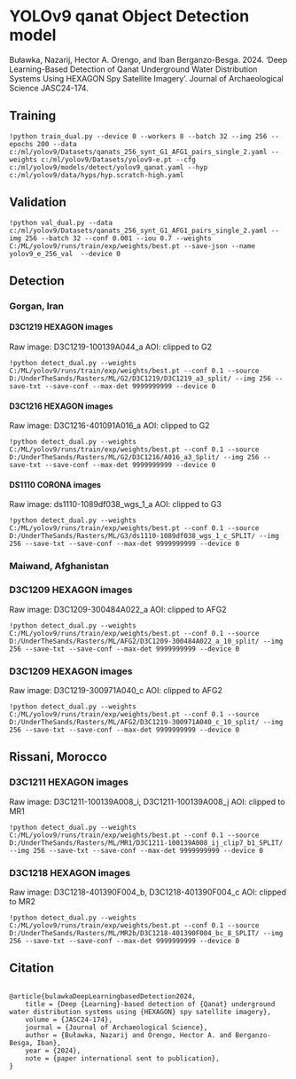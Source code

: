 # YOLOv9 qanat Object Detection model 

Buławka, Nazarij, Hector A. Orengo, and Iban Berganzo-Besga. 2024. ‘Deep Learning-Based Detection of Qanat Underground Water Distribution Systems Using HEXAGON Spy Satellite Imagery’. Journal of Archaeological Science JASC24-174.

## Training

```
!python train_dual.py --device 0 --workers 8 --batch 32 --img 256 --epochs 200 --data c:/ml/yolov9/Datasets/qanats_256_synt_G1_AFG1_pairs_single_2.yaml --weights c:/ml/yolov9/Datasets/yolov9-e.pt --cfg c:/ml/yolov9/models/detect/yolov9_qanat.yaml --hyp c:/ml/yolov9/data/hyps/hyp.scratch-high.yaml
```
## Validation

```
!python val_dual.py --data c:/ml/yolov9/Datasets/qanats_256_synt_G1_AFG1_pairs_single_2.yaml --img 256 --batch 32 --conf 0.001 --iou 0.7 --weights C:/ML/yolov9/runs/train/exp/weights/best.pt --save-json --name yolov9_e_256_val  --device 0
```

## Detection

### Gorgan, Iran

#### D3C1219 HEXAGON images
Raw image:  D3C1219-100139A044_a
AOI: clipped to G2

```
!python detect_dual.py --weights C:/ML/yolov9/runs/train/exp/weights/best.pt --conf 0.1 --source D:/UnderTheSands/Rasters/ML/G2/D3C1219/D3C1219_a3_split/ --img 256 --save-txt --save-conf --max-det 9999999999 --device 0
```
#### D3C1216 HEXAGON images
Raw image:  D3C1216-401091A016_a
AOI: clipped to G2

```
!python detect_dual.py --weights C:/ML/yolov9/runs/train/exp/weights/best.pt --conf 0.1 --source D:/UnderTheSands/Rasters/ML/G2/D3C1216/A016_a3_Split/ --img 256 --save-txt --save-conf --max-det 9999999999 --device 0
```
#### DS1110 CORONA images
Raw image:  ds1110-1089df038_wgs_1_a
AOI: clipped to G3

```
!python detect_dual.py --weights C:/ML/yolov9/runs/train/exp/weights/best.pt --conf 0.1 --source D:/UnderTheSands/Rasters/ML/G3/ds1110-1089df038_wgs_1_c_SPLIT/ --img 256 --save-txt --save-conf --max-det 9999999999 --device 0
```

### Maiwand, Afghanistan

### D3C1209 HEXAGON images
Raw image:  D3C1209-300484A022_a
AOI: clipped to AFG2

```
!python detect_dual.py --weights C:/ML/yolov9/runs/train/exp/weights/best.pt --conf 0.1 --source D:/UnderTheSands/Rasters/ML/AFG2/D3C1209-300484A022_a_10_split/ --img 256 --save-txt --save-conf --max-det 9999999999 --device 0
```

### D3C1209 HEXAGON images
Raw image:  D3C1219-300971A040_c
AOI: clipped to AFG2

```
!python detect_dual.py --weights C:/ML/yolov9/runs/train/exp/weights/best.pt --conf 0.1 --source D:/UnderTheSands/Rasters/ML/AFG2/D3C1219-300971A040_c_10_split/ --img 256 --save-txt --save-conf --max-det 9999999999 --device 0
```
## Rissani, Morocco

### D3C1211 HEXAGON images
Raw image:  D3C1211-100139A008_i, D3C1211-100139A008_j
AOI: clipped to MR1

```
!python detect_dual.py --weights C:/ML/yolov9/runs/train/exp/weights/best.pt --conf 0.1 --source D:/UnderTheSands/Rasters/ML/MR1/D3C1211-100139A008_ij_clip7_b1_SPLIT/ --img 256 --save-txt --save-conf --max-det 9999999999 --device 0
```
### D3C1218 HEXAGON images
Raw image:  D3C1218-401390F004_b, D3C1218-401390F004_c
AOI: clipped to MR2

```
!python detect_dual.py --weights C:/ML/yolov9/runs/train/exp/weights/best.pt --conf 0.1 --source D:/UnderTheSands/Rasters/ML/MR2b/D3C1218-401390F004_bc_8_SPLIT/ --img 256 --save-txt --save-conf --max-det 9999999999 --device 0
```
## Citation

```

@article{bulawkaDeepLearningbasedDetection2024,
	title = {Deep {Learning}-based detection of {Qanat} underground water distribution systems using {HEXAGON} spy satellite imagery},
	volume = {JASC24-174},
	journal = {Journal of Archaeological Science},
	author = {Buławka, Nazarij and Orengo, Hector A. and Berganzo-Besga, Iban},
	year = {2024},
	note = {paper international sent to publication},
}



```
